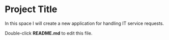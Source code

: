 
# Project Title

In this space I will create a new application for handling IT service requests.

Double-click **README.md** to edit this file.
